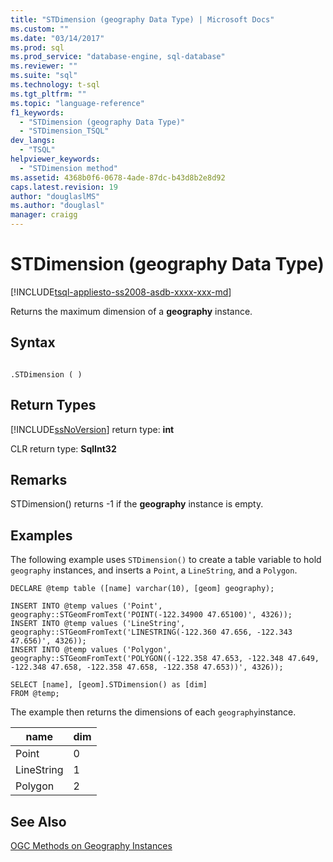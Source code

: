 ```yaml
---
title: "STDimension (geography Data Type) | Microsoft Docs"
ms.custom: ""
ms.date: "03/14/2017"
ms.prod: sql
ms.prod_service: "database-engine, sql-database"
ms.reviewer: ""
ms.suite: "sql"
ms.technology: t-sql
ms.tgt_pltfrm: ""
ms.topic: "language-reference"
f1_keywords: 
  - "STDimension (geography Data Type)"
  - "STDimension_TSQL"
dev_langs: 
  - "TSQL"
helpviewer_keywords: 
  - "STDimension method"
ms.assetid: 4368b0f6-0678-4ade-87dc-b43d8b2e8d92
caps.latest.revision: 19
author: "douglaslMS"
ms.author: "douglasl"
manager: craigg
---
```

# STDimension (geography Data Type)
[!INCLUDE[tsql-appliesto-ss2008-asdb-xxxx-xxx-md](../../includes/tsql-appliesto-ss2008-asdb-xxxx-xxx-md.md)]

  Returns the maximum dimension of a **geography** instance.  
  
## Syntax  
  
```  
  
.STDimension ( )  
```  
  
## Return Types  
 [!INCLUDE[ssNoVersion](../../includes/ssnoversion-md.md)] return type: **int**  
  
 CLR return type: **SqlInt32**  
  
## Remarks  
 STDimension() returns -1 if the **geography** instance is empty.  
  
## Examples  
 The following example uses `STDimension()` to create a table variable to hold `geography` instances, and inserts a `Point`, a `LineString`, and a `Polygon`.  
  
```  
DECLARE @temp table ([name] varchar(10), [geom] geography);  
  
INSERT INTO @temp values ('Point', geography::STGeomFromText('POINT(-122.34900 47.65100)', 4326));  
INSERT INTO @temp values ('LineString', geography::STGeomFromText('LINESTRING(-122.360 47.656, -122.343 47.656)', 4326));  
INSERT INTO @temp values ('Polygon', geography::STGeomFromText('POLYGON((-122.358 47.653, -122.348 47.649, -122.348 47.658, -122.358 47.658, -122.358 47.653))', 4326));  
  
SELECT [name], [geom].STDimension() as [dim]  
FROM @temp;  
```  
  
 The example then returns the dimensions of each `geography`instance.  
  
|name|dim|  
|----------|---------|  
|Point|0|  
|LineString|1|  
|Polygon|2|  
  
## See Also  
 [OGC Methods on Geography Instances](../../t-sql/spatial-geography/ogc-methods-on-geography-instances.md)  
  
  
